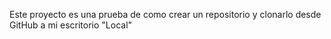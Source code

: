 Este proyecto es una prueba de como crear un repositorio y clonarlo desde GitHub a mi escritorio "Local"